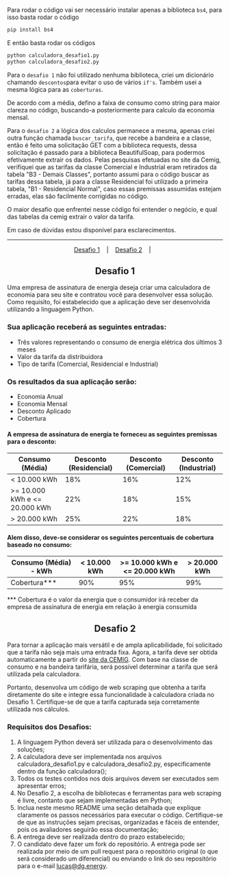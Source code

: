 Para rodar o código vai ser necessário instalar apenas a biblioteca `bs4`, para isso basta rodar o código 
```sh
pip install bs4
```
E então basta rodar os códigos
```sh
python calculadora_desafio1.py
python calculadora_desafio2.py
```

Para o `desafio 1` não foi utilizado nenhuma biblioteca, criei um dicionário chamando `descontos`para evitar o uso de vários `if's`. 
Também usei a mesma lógica para as `coberturas`.

De acordo com a média, defino a faixa de consumo como string para maior clareza no código, buscando-a posteriormente para calculo da economia mensal.

Para o `desafio 2` a lógica dos calculos permanece a mesma, apenas criei outra função chamada `buscar_tarifa`, que recebe a bandeira e a classe, então é feito uma solicitação GET com a biblioteca requests, dessa solicitação é passado para a biblioteca BeautifulSoap, para podermos efetivamente extrair os dados.
Pelas pesquisas efetuadas no site da Cemig, verifiquei que as tarifas da classe Comercial e Industrial eram retirados da tabela "B3 - Demais Classes", portanto assumi para o código buscar as tarifas dessa tabela, já para a classe Residencial foi utilizado a primeira tabela, "B1 - Residencial Normal", caso essas premissas assumidas estejam erradas, elas são facilmente corrigidas no código.

O maior desafio que enfrentei nesse código foi entender o negócio, e qual das tabelas da cemig extrair o valor da tarifa.

Em caso de dúvidas estou disponível para esclarecimentos.
___

<p style="text-align:center" dir="auto">
  <a href="#desafio1">Desafio 1</a>
  &nbsp;&nbsp;&nbsp;|&nbsp;&nbsp;&nbsp;
    <a href="#desafio2">Desafio 2</a>
  &nbsp;&nbsp;&nbsp;|&nbsp;&nbsp;&nbsp;
</p>

<h2 id="desafio1" style="text-align:center;border-bottom:none">Desafio 1</h2>

Uma empresa de assinatura de energia deseja criar uma calculadora de economia para seu site e contratou você para desenvolver essa solução. Como requisito, foi estabelecido que a aplicação deve ser desenvolvida utilizando a linguagem Python.

### Sua aplicação receberá as seguintes entradas:

- Três valores representando o consumo de energia elétrica dos últimos 3 meses
- Valor da tarifa da distribuidora
- Tipo de tarifa (Comercial, Residencial e Industrial)

### Os resultados da sua aplicação serão:

- Economia Anual
- Economia Mensal
- Desconto Aplicado
- Cobertura

#### A empresa de assinatura de energia te forneceu as seguintes premissas para o desconto:

| Consumo (Média) | Desconto (Residencial) | Desconto (Comercial) | Desconto (Industrial) |
| --- | --- | --- | --- |
| < 10.000 kWh | 18% | 16% | 12% |
| >= 10.000 kWh e <= 20.000 kWh | 22% | 18% | 15% |
| > 20.000 kWh | 25% | 22% | 18% |

#### Alem disso, deve-se considerar os seguintes percentuais de cobertura baseado no consumo:

| Consumo (Média) - kWh | < 10.000 kWh | >= 10.000 kWh e <= 20.000 kWh | > 20.000 kWh |
| --- | --- | --- | --- |
| Cobertura*** | 90% | 95% | 99% |

*** Cobertura é o valor da energia que o consumidor irá receber da empresa de assinatura de energia em relação à energia consumida

<h2 id="desafio2" style="text-align:center;border-bottom:none">Desafio 2</h2>

Para tornar a aplicação mais versátil e de ampla aplicabilidade, foi solicitado que a tarifa não seja mais uma entrada fixa. Agora, a tarifa deve ser obtida automaticamente a partir do <a href="https://www.cemig.com.br/atendimento/valores-de-tarifas-e-servicos/" target="_blank">site da CEMIG</a>. Com base na classe de consumo e na bandeira tarifária, será possível determinar a tarifa que será utilizada pela calculadora.

Portanto, desenvolva um código de web scraping que obtenha a tarifa diretamente do site e integre essa funcionalidade à calculadora criada no Desafio 1. Certifique-se de que a tarifa capturada seja corretamente utilizada nos cálculos.

### Requisitos dos Desafios:
1. A linguagem Python deverá ser utilizada para o desenvolvimento das soluções;
2. A calculadora deve ser implementada nos arquivos calculadora_desafio1.py e calculadora_desafio2.py, especificamente dentro da função calculadora();
3. Todos os testes contidos nos dois arquivos devem ser executados sem apresentar erros;
4. No Desafio 2, a escolha de bibliotecas e ferramentas para web scraping é livre, contanto que sejam implementadas em Python;
5. Inclua neste mesmo README uma seção detalhada que explique claramente os passos necessários para executar o código. Certifique-se de que as instruções sejam precisas, organizadas e fáceis de entender, pois os avaliadores seguirão essa documentação;
6. A entrega deve ser realizada dentro do prazo estabelecido;
7. O candidato deve fazer um fork do repositório. A entrega pode ser realizada por meio de um pull request para o repositório original (o que será considerado um diferencial) ou enviando o link do seu repositório para o e-mail lucas@dg.energy.

